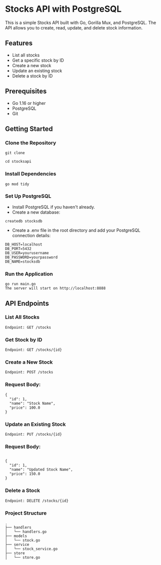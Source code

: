 # Stocks API with PostgreSQL

This is a simple Stocks API built with Go, Gorilla Mux, and PostgreSQL. The API allows you to create, read, update, and delete stock information.

## Features

- List all stocks
- Get a specific stock by ID
- Create a new stock
- Update an existing stock
- Delete a stock by ID

## Prerequisites

- Go 1.16 or higher
- PostgreSQL
- Git

## Getting Started

### Clone the Repository

```
git clone

cd stocksapi
```

### Install Dependencies
```
go mod tidy
```
### Set Up PostgreSQL
- Install PostgreSQL if you haven't already.
- Create a new database:

```
createdb stocksdb
```

- Create a .env file in the root directory and add your PostgreSQL connection details:

```
DB_HOST=localhost
DB_PORT=5432
DB_USER=yourusername
DB_PASSWORD=yourpassword
DB_NAME=stocksdb

```

### Run the Application
```
go run main.go
The server will start on http://localhost:8888
```
## API Endpoints

### List All Stocks
```
Endpoint: GET /stocks
```

### Get Stock by ID
```
Endpoint: GET /stocks/{id}
```

### Create a New Stock
```
Endpoint: POST /stocks
```
### Request Body:

```
{
  "id": 1,
  "name": "Stock Name",
  "price": 100.0
}
```
### Update an Existing Stock
```
Endpoint: PUT /stocks/{id}
```

### Request Body:
```

{
  "id": 1,
  "name": "Updated Stock Name",
  "price": 150.0
}
```
### Delete a Stock
```
Endpoint: DELETE /stocks/{id}
```
### Project Structure
```
.
├── handlers
│   └── handlers.go
├── models
│   └── stock.go
├── service
│   └── stock_service.go
├── store
│   └── store.go

```